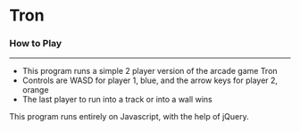 # Tron

### How to Play
---
* This program runs a simple 2 player version of the arcade game Tron
* Controls are WASD for player 1, blue, and the arrow keys for player 2, orange
* The last player to run into a track or into a wall wins


This program runs entirely on Javascript, with the help of jQuery.
